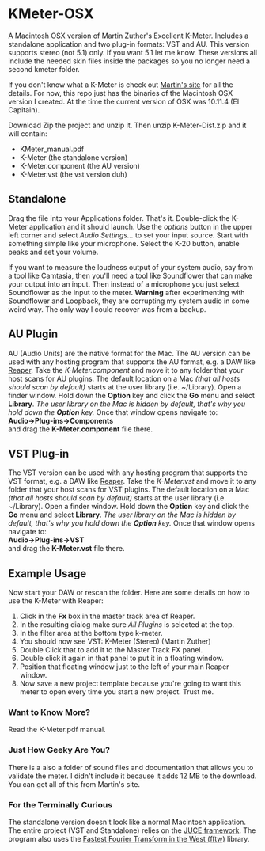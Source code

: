 # KMeter-OSX
A Macintosh OSX version of Martin Zuther's Excellent K-Meter. Includes a standalone application and two plug-in formats: VST and AU. This version supports stereo (not 5.1) only. If you want 5.1 let me know. These versions all include the needed skin files inside the packages so you no longer need a second kmeter folder. 

If you don't know what a K-Meter is check out [Martin's site](http://www.mzuther.de/en/software/kmeter/) for all the details. For now, this repo just has the binaries of the Macintosh OSX version I created. At the time the current version of OSX was 10.11.4 (El Capitain). 

Download Zip the project and unzip it.  Then unzip K-Meter-Dist.zip and it will contain:
* KMeter_manual.pdf
* K-Meter (the standalone version)
* K-Meter.component (the AU version)
* K-Meter.vst (the vst version duh)


## Standalone
 Drag the file into your Applications folder. That's it.  Double-click the K-Meter application and it should launch. Use the _options_ button in the upper left corner and select _Audio Settings..._ to set your input source. Start with something simple like your microphone. Select the K-20 button, enable peaks and set your volume. 

If you want to measure the loudness output of your system audio, say from a tool like Camtasia, then you'll need a tool like Soundflower that can make your output into an input. Then instead of a microphone you just select Soundflower as the input to the meter. **Warning** after experimenting with Soundflower and Loopback, they are corrupting my system audio in some weird way. The only way I could recover was from a backup. 

## AU Plugin
AU (Audio Units) are the native format for the Mac. The AU version can be used with any hosting program that supports the AU format, e.g. a DAW like [Reaper](http://www.reaper.fm/). Take the *K-Meter.component* and  move it to any folder that your host scans for AU plugins. The default location on a Mac _(that all hosts should scan by default)_ starts at the user library (i.e. ~/Library). Open a finder window. Hold down the **Option** key and click the **Go** menu and select **Library**. _The user library on the Mac is hidden by default, that's why you hold down the **Option** key._ Once that window opens navigate to:  
**Audio->Plug-ins->Components**   
and drag the **K-Meter.component** file there.  

## VST Plug-in
The VST version can be used with any hosting program that supports the VST format, e.g. a DAW like [Reaper](http://www.reaper.fm/). Take the *K-Meter.vst* and move it to any folder that your host scans for VST plugins. The default location on a Mac _(that all hosts should scan by default)_ starts at the user library (i.e. ~/Library). Open a finder window. Hold down the **Option** key and click the **Go** menu and select **Library**. _The user library on the Mac is hidden by default, that's why you hold down the **Option** key._ Once that window opens navigate to:  
**Audio->Plug-ins->VST**   
and drag the **K-Meter.vst** file there.  

## Example Usage 
Now start your DAW or rescan the folder. Here are some details on how to use the K-Meter with Reaper:   
1. Click in the **Fx** box in the master track area of Reaper. 
2. In the resulting dialog make sure _All Plugins_ is selected at the top. 
3. In the filter area at the bottom type k-meter. 
4. You should now see VST: K-Meter (Stereo) (Martin Zuther)
5. Double Click that to add it to the Master Track FX panel. 
6. Double click it again in that panel to put it in a floating window. 
7. Position that floating window just to the left of your main Reaper window. 
8. Now save a new project template because you're going to want this meter to open every time you start a new project. Trust me. 

### Want to Know More?
Read the K-Meter.pdf manual. 

### Just How Geeky Are You?
There is a also a folder of sound files and documentation that allows you to validate the meter. I didn't include it because it adds 12 MB to the download. You can get all of this from Martin's site.  

### For the Terminally Curious
The standalone version doesn't look like a normal Macintosh application. The entire project (VST and Standalone) relies on the [JUCE framework](https://www.juce.com/). The program also uses the [Fastest Fourier Transform in the West (fftw)](http://www.fftw.org/) library.  
